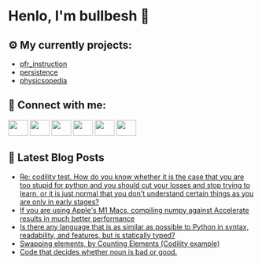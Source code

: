 # Henlo, I'm bullbesh 👋

## ⚙️ My currently projects:
- [pfr_instruction](https://github.com/bullbesh/pfr_instruction)
- [persistence](https://github.com/bullbesh/persistence)
- [physicsopedia](https://github.com/bullbesh/physicsopedia)

## 🔎 Connect with me:
[<img height="32" width="40" src="https://cdn.jsdelivr.net/npm/simple-icons@v5/icons/telegram.svg" />](https://t.me/bullbesh)
[<img height="32" width="40" src="https://cdn.jsdelivr.net/npm/simple-icons@v5/icons/vk.svg" />](https://vk.com/bullbesh)
[<img height="32" width="40" src="https://cdn.jsdelivr.net/npm/simple-icons@v5/icons/twitter.svg" />](https://twitter.com/bullbesh1)
[<img height="32" width="40" src="https://cdn.jsdelivr.net/npm/simple-icons@v5/icons/instagram.svg" />](https://www.instagram.com/bullbesh)
[<img height="32" width="40" src="https://cdn.jsdelivr.net/npm/simple-icons@v5/icons/reddit.svg" />](https://www.reddit.com/user/bullbesh)
[<img height="32" width="40" src="https://cdn.jsdelivr.net/npm/simple-icons@v5/icons/youtube.svg" />](https://www.youtube.com/channel/UCtfjRs6uzgq5mfm8S06WTcg)

## 📕 Latest Blog Posts
<!-- BLOG-POST-LIST:START -->
- [Re: codility test. How do you know whether it is the case that you are too stupid for python and you should cut your losses and stop trying to learn, or it is just normal that you don't understand certain things as you are only in early stages?](https://www.reddit.com/r/Python/comments/qoidkv/re_codility_test_how_do_you_know_whether_it_is/)
- [If you are using Apple's M1 Macs, compiling numpy against Accelerate results in much better performance](https://www.reddit.com/r/Python/comments/qog8x3/if_you_are_using_apples_m1_macs_compiling_numpy/)
- [Is there any language that is as similar as possible to Python in syntax, readability, and features, but is statically typed?](https://www.reddit.com/r/Python/comments/qofmt3/is_there_any_language_that_is_as_similar_as/)
- [Swapping elements, by Counting Elements (Codility example)](https://www.reddit.com/r/Python/comments/qof8yz/swapping_elements_by_counting_elements_codility/)
- [Code that decides whether noun is bad or good.](https://www.reddit.com/r/Python/comments/qoe4b8/code_that_decides_whether_noun_is_bad_or_good/)
<!-- BLOG-POST-LIST:END -->
